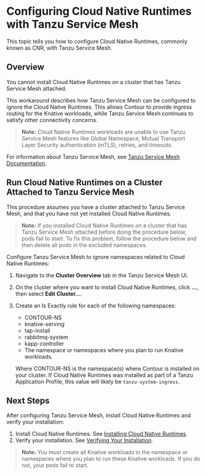 # Configuring Cloud Native Runtimes with Tanzu Service Mesh

This topic tells you how to configure Cloud Native Runtimes, commonly known as CNR, with Tanzu Service Mesh.

## Overview

You cannot install Cloud Native Runtimes on a cluster that has Tanzu Service Mesh attached.

This workaround describes how Tanzu Service Mesh can be configured to ignore the
Cloud Native Runtimes. This allows Contour to provide ingress routing for the
Knative workloads, while Tanzu Service Mesh continues to satisfy other connectivity
concerns.

> **Note:** Cloud Native Runtimes workloads are unable to use Tanzu Service Mesh features like Global Namespace, Mutual
Transport Layer Security authentication (mTLS), retries, and timeouts.

For information about Tanzu Service Mesh,
see [Tanzu Service Mesh Documentation](https://docs.vmware.com/en/VMware-Tanzu-Service-Mesh/index.html).

## Run Cloud Native Runtimes on a Cluster Attached to Tanzu Service Mesh

This procedure assumes you have a cluster attached to Tanzu Service Mesh, and that you have not yet installed Cloud Native Runtimes.

> **Note:** If you installed Cloud Native Runtimes on a cluster that has Tanzu Service Mesh attached before doing the procedure below, pods fail to start. To fix this problem, follow the procedure below and then delete all pods in the excluded namespaces.

Configure Tanzu Service Mesh to ignore namespaces related to Cloud Native Runtimes:

1. Navigate to the **Cluster Overview** tab in the Tanzu Service Mesh UI.
1. On the cluster where you want to install Cloud Native Runtimes, click **...**, then select **Edit Cluster...**.
1. Create an Is Exactly rule for each of the following namespaces:
    - CONTOUR-NS
    - knative-serving
    - tap-install
    - rabbitmq-system
    - kapp-controller
    - The namespace or namespaces where you plan to run Knative workloads.

    Where CONTOUR-NS is the namespace(s) where Contour is installed on your cluster. If Cloud Native Runtimes was installed as part of a Tanzu Application Profile, this value will likely be `tanzu-system-ingress`.

## Next Steps

After configuring Tanzu Service Mesh, install Cloud Native Runtimes and verify your installation:

1. Install Cloud Native Runtimes. See [Installing Cloud Native Runtimes](./app-operators/install.hbs.md).
1. Verify your installation. See [Verifying Your Installation](./app-operators/verify-installation.hbs.md).

> **Note:** You must create all Knative workloads in the namespace or namespaces where you plan to run these Knative workloads. If you do not, your pods fail to start.
